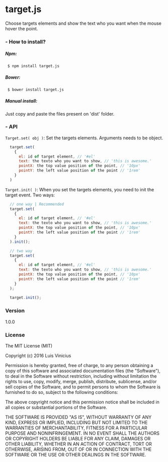 # target.js
Choose targets elements and show the text who you want when the mouse hover the point.

### - How to install?

##### Npm:
```sh
 $ npm install target.js
```

##### Bower:
```sh
 $ bower install target.js
```

##### Manual install:
Just copy and paste the files present on 'dist' folder.

### - API
``` Target.set( obj ) ```: Set the targets elements. Arguments needs to be object.
```javascript
  target.set( 
    {
      el: id of target element, // '#el'
      text: the texto who you want to show, // 'this is awesome.'
      pointX: the top value position of the point, // '10px'
      pointY: the left value position of the point // '1rem'
    } 
  )
```

``` Target.init( ) ```: When you set the targets elements, you need to init the target event. Two ways:
```javascript
  // one way | Recommended
  target.set( 
    {
      el: id of target element, // '#el'
      text: the texto who you want to show, // 'this is awesome.'
      pointX: the top value position of the point, // '10px'
      pointY: the left value position of the point // '1rem'
    } 
  ).init();

  // two way
  target.set( 
    {
      el: id of target element, // '#el'
      text: the texto who you want to show, // 'this is awesome.'
      pointX: the top value position of the point, // '10px'
      pointY: the left value position of the point // '1rem'
    } 
  );
  
  target.init();
```

### Version
1.0.0

### License
The MIT License (MIT)

Copyright (c) 2016 Luis Vinicius

Permission is hereby granted, free of charge, to any person obtaining a copy
of this software and associated documentation files (the "Software"), to deal
in the Software without restriction, including without limitation the rights
to use, copy, modify, merge, publish, distribute, sublicense, and/or sell
copies of the Software, and to permit persons to whom the Software is
furnished to do so, subject to the following conditions:

The above copyright notice and this permission notice shall be included in all
copies or substantial portions of the Software.

THE SOFTWARE IS PROVIDED "AS IS", WITHOUT WARRANTY OF ANY KIND, EXPRESS OR
IMPLIED, INCLUDING BUT NOT LIMITED TO THE WARRANTIES OF MERCHANTABILITY,
FITNESS FOR A PARTICULAR PURPOSE AND NONINFRINGEMENT. IN NO EVENT SHALL THE
AUTHORS OR COPYRIGHT HOLDERS BE LIABLE FOR ANY CLAIM, DAMAGES OR OTHER
LIABILITY, WHETHER IN AN ACTION OF CONTRACT, TORT OR OTHERWISE, ARISING FROM,
OUT OF OR IN CONNECTION WITH THE SOFTWARE OR THE USE OR OTHER DEALINGS IN THE
SOFTWARE.



